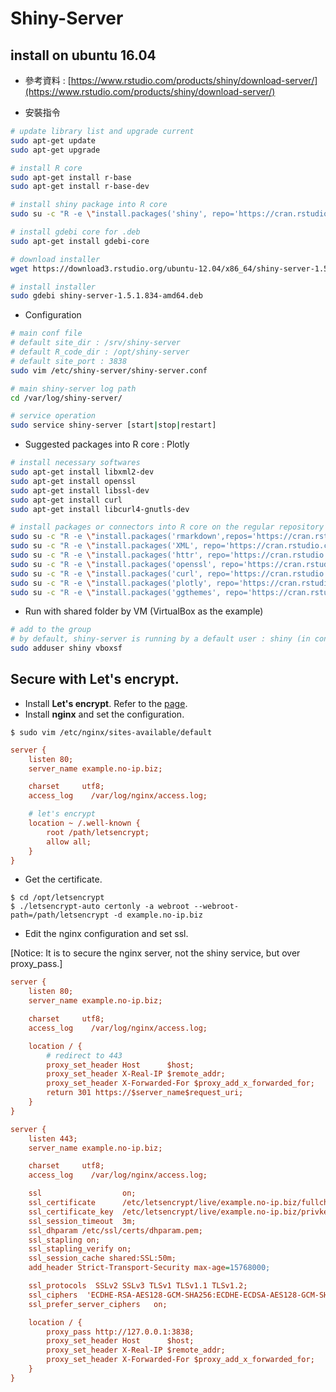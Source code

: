 # Shiny-Server



## install on ubuntu 16.04
* 參考資料 : [https://www.rstudio.com/products/shiny/download-server/](https://www.rstudio.com/products/shiny/download-server/)

* 安裝指令

```bash
# update library list and upgrade current 
sudo apt-get update
sudo apt-get upgrade

# install R core
sudo apt-get install r-base
sudo apt-get install r-base-dev

# install shiny package into R core
sudo su -c "R -e \"install.packages('shiny', repo='https://cran.rstudio.com')\""

# install gdebi core for .deb
sudo apt-get install gdebi-core

# download installer
wget https://download3.rstudio.org/ubuntu-12.04/x86_64/shiny-server-1.5.1.834-amd64.deb

# install installer
sudo gdebi shiny-server-1.5.1.834-amd64.deb
```

* Configuration

```bash
# main conf file
# default site_dir : /srv/shiny-server
# default R_code_dir : /opt/shiny-server
# default site_port : 3838
sudo vim /etc/shiny-server/shiny-server.conf 

# main shiny-server log path
cd /var/log/shiny-server/

# service operation
sudo service shiny-server [start|stop|restart]
```

* Suggested packages into R core : Plotly

```bash
# install necessary softwares
sudo apt-get install libxml2-dev
sudo apt-get install openssl
sudo apt-get install libssl-dev
sudo apt-get install curl
sudo apt-get install libcurl4-gnutls-dev

# install packages or connectors into R core on the regular repository
sudo su -c "R -e \"install.packages('rmarkdown',repos='https://cran.rstudio.com')\""
sudo su -c "R -e \"install.packages('XML', repo='https://cran.rstudio.com')\""
sudo su -c "R -e \"install.packages('httr', repo='https://cran.rstudio.com')\""
sudo su -c "R -e \"install.packages('openssl', repo='https://cran.rstudio.com')\""
sudo su -c "R -e \"install.packages('curl', repo='https://cran.rstudio.com')\""
sudo su -c "R -e \"install.packages('plotly', repo='https://cran.rstudio.com')\""
sudo su -c "R -e \"install.packages('ggthemes', repo='https://cran.rstudio.com')\""
```

* Run with shared folder by VM (VirtualBox as the example)

```bash
# add to the group
# by default, shiny-server is running by a default user : shiny (in conf file)
sudo adduser shiny vboxsf
```



## Secure with Let's encrypt.



* Install **Let's encrypt**. Refer to the [page](https://jiankaiwang.gitbooks.io/itsys/content/information_security/secure_nginx_with_lets_encrypt_on_ubuntu_1404.html).
* Install **nginx** and set the configuration.

```shell
$ sudo vim /etc/nginx/sites-available/default
```

```ini
server {
    listen 80;
    server_name example.no-ip.biz;

    charset     utf8;
    access_log    /var/log/nginx/access.log;

    # let's encrypt
    location ~ /.well-known {
        root /path/letsencrypt;
        allow all;
    }
}
```

* Get the certificate.

```shell
$ cd /opt/letsencrypt
$ ./letsencrypt-auto certonly -a webroot --webroot-path=/path/letsencrypt -d example.no-ip.biz
```

* Edit the nginx configuration and set ssl.

[Notice: It is to secure the nginx server, not the shiny service, but over proxy_pass.]

```ini
server {
    listen 80;
    server_name example.no-ip.biz;

    charset     utf8;
    access_log    /var/log/nginx/access.log;

    location / {
        # redirect to 443
        proxy_set_header Host      $host;
        proxy_set_header X-Real-IP $remote_addr;
        proxy_set_header X-Forwarded-For $proxy_add_x_forwarded_for;
        return 301 https://$server_name$request_uri;
    }
}

server {
    listen 443;
    server_name example.no-ip.biz;

    charset     utf8;
    access_log    /var/log/nginx/access.log;

    ssl                  on;
    ssl_certificate      /etc/letsencrypt/live/example.no-ip.biz/fullchain.pem;
    ssl_certificate_key  /etc/letsencrypt/live/example.no-ip.biz/privkey.pem;
    ssl_session_timeout  3m;
    ssl_dhparam /etc/ssl/certs/dhparam.pem;
    ssl_stapling on;
    ssl_stapling_verify on;
    ssl_session_cache shared:SSL:50m;
    add_header Strict-Transport-Security max-age=15768000;

    ssl_protocols  SSLv2 SSLv3 TLSv1 TLSv1.1 TLSv1.2;
    ssl_ciphers  'ECDHE-RSA-AES128-GCM-SHA256:ECDHE-ECDSA-AES128-GCM-SHA256:ECDHE-RSA-AES256-GCM-SHA384:ECDHE-ECDSA-AES256-GCM-SHA384:DHE-RSA-AES128-GCM-SHA256:DHE-DSS-AES128-GCM-SHA256:kEDH+AESGCM:ECDHE-RSA-AES128-SHA256:ECDHE-ECDSA-AES128-SHA256:ECDHE-RSA-AES128-SHA:ECDHE-ECDSA-AES128-SHA:ECDHE-RSA-AES256-SHA384:ECDHE-ECDSA-AES256-SHA384:ECDHE-RSA-AES256-SHA:ECDHE-ECDSA-AES256-SHA:DHE-RSA-AES128-SHA256:DHE-RSA-AES128-SHA:DHE-DSS-AES128-SHA256:DHE-RSA-AES256-SHA256:DHE-DSS-AES256-SHA:DHE-RSA-AES256-SHA:AES128-GCM-SHA256:AES256-GCM-SHA384:AES128-SHA256:AES256-SHA256:AES128-SHA:AES256-SHA:AES:CAMELLIA:DES-CBC3-SHA:!aNULL:!eNULL:!EXPORT:!DES:!RC4:!MD5:!PSK:!aECDH:!EDH-DSS-DES-CBC3-SHA:!EDH-RSA-DES-CBC3-SHA:!KRB5-DES-CBC3-SHA';
    ssl_prefer_server_ciphers   on;

    location / {
        proxy_pass http://127.0.0.1:3838;
        proxy_set_header Host      $host;
        proxy_set_header X-Real-IP $remote_addr;
        proxy_set_header X-Forwarded-For $proxy_add_x_forwarded_for;
    }
}
```








